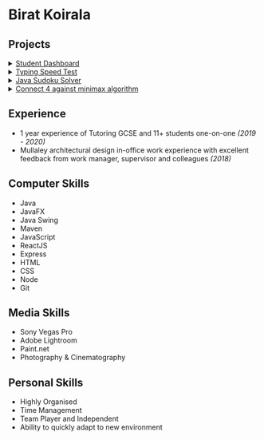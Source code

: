 # Birat Koirala

## Projects

<details>
<summary><a href = "https://github.com/biratkk/StudyDashBoard">Student Dashboard<a></summary>

<h3>Objective</h3>
A visibly simple application to help a student with their basic utility tasks.

<h3>Features:</h3>
<ul>
<li>Calculator</li>
<li>Dictionary</li>
<li>Notes</li>
<li>Timer</li>
<li>Whiteboard</li>
<li>Slider GUI to switch between actions</li>
</ul>

<h3>Languages and/or Libraries used</h3>
<ul>
<li>Java (backend)</li>
<li>JavaFX (frontend)</li>
</ul>
</details>


<details>
<summary><a href = "https://github.com/biratkk/Typing-Speed-Test">Typing Speed Test<a></summary>

<h3>Objective</h3>
A web app to measure typing speed.

<h3>Features:</h3>
<ul>
<li>Measures typing speed</li>
<li>Integrated dark and light mode</li>
</ul>

<h3>Languages and/or Libraries used</h3>
<ul>
<li>HTML</li>
<li>Vanilla JavaScript</li>
<li>CSS</li>
</ul>
</details> 


<details>
<summary><a href = "https://github.com/biratkk/JavaSudokuSolver">Java Sudoku Solver<a></summary>

<h3>Objective</h3>
A sudoku solver which utilises a backtracking algorithm to visibly solve sudoku puzzles.

<h3>Features:</h3>
<ul>
<li>Obtains and displays a random sudoku puzzle</li>
<li>Solves the random sudoku puzzle</li>
<li>Each number gets a colour when being completed; Red(for not completed yet), Green(for completed), White(for not attempted yet)</li>
</ul>

<h3>Languages and/or Libraries used</h3>
<ul>
<li>Java (backend)</li>
<li>JavaSwing (frontend)</li>
</ul>
</details>

<details>
<summary><a href = "https://github.com/biratkk/connect4">Connect 4 against minimax algorithm<a></summary>


<h3>Objective</h3>
A connect4 game which allows a PvE(player vs environment) mode and PvP(player vs player) mode.

<h3>Features:</h3>
<ul>
<li>PvP Game Mode</li>
<li>PvE Game Mode with implementation of minimax algorithm</li>
<li>Difficulty can be selected in PvE</li>
<li>Concurrency (Server can host more than one game at a time)</li>
</ul>

<h3>Languages and/or Libraries used</h3>
Frontend:
<ul>
<li>ReactJS</li>
<li>HTML</li>
<li>CSS</li>
</ul>
Backend:
<ul>
<li>Node</li>
<li>ExpressJS</li>
</ul>
</details>  

## Experience
- 1 year experience of Tutoring GCSE and 11+ students one-on-one *(2019 - 2020)*
- Mullaley architectural design in-office work experience with excellent feedback from work manager, supervisor and colleagues *(2018)*

## Computer Skills
- Java
- JavaFX
- Java Swing
- Maven
- JavaScript
- ReactJS
- Express
- HTML
- CSS
- Node
- Git

## Media Skills
- Sony Vegas Pro
- Adobe Lightroom
- Paint.net
- Photography & Cinematography

## Personal Skills
- Highly Organised
- Time Management
- Team Player and Independent
- Ability to quickly adapt to new environment

